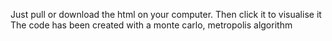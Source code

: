 Just pull or download the html on your computer. 
Then click it to visualise it 
The code has been created with a monte carlo, metropolis algorithm
